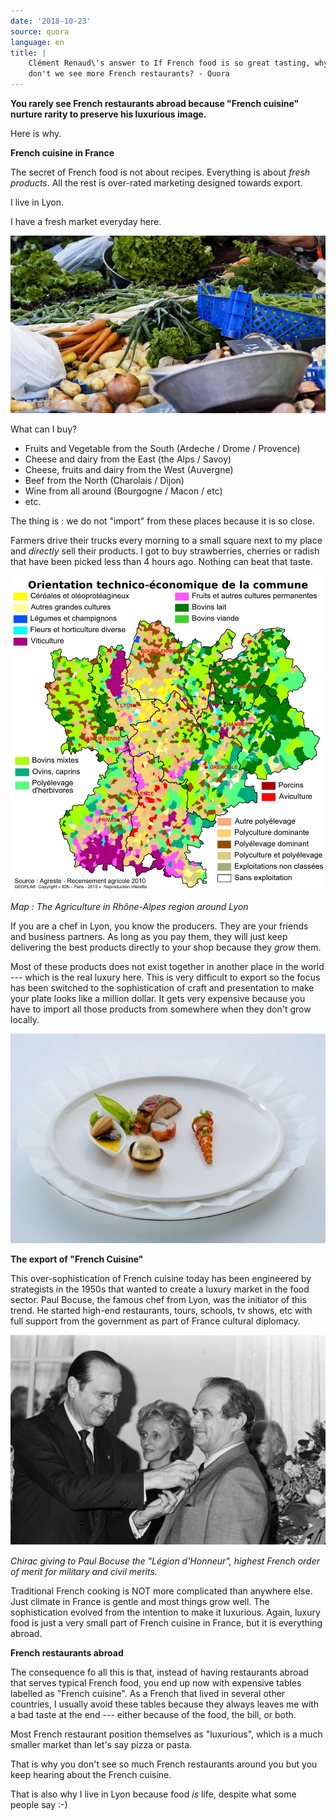 ```yaml
---
date: '2018-10-23'
source: quora
language: en
title: |
    Clément Renaud\'s answer to If French food is so great tasting, why
    don't we see more French restaurants? - Quora
---
```


**You rarely see French restaurants abroad because "French cuisine"
nurture rarity to preserve his luxurious image.**

Here is why.

**French cuisine in France**

The secret of French food is not about recipes. Everything is about
*fresh products*. All the rest is over-rated marketing designed towards
export.

I live in Lyon.

I have a fresh market everyday here.

![](./img/main-qimg-244b453d9d25952d5929f537d8523640.png)

What can I buy?

-   Fruits and Vegetable from the South (Ardeche / Drome / Provence)
-   Cheese and dairy from the East (the Alps / Savoy)
-   Cheese, fruits and dairy from the West (Auvergne)
-   Beef from the North (Charolais / Dijon)
-   Wine from all around (Bourgogne / Macon / etc)
-   etc.

The thing is : we do not "import" from these places because it is so
close.

Farmers drive their trucks every morning to a small square next to my
place and *directly* sell their products. I got to buy strawberries,
cherries or radish that have been picked less than 4 hours ago. Nothing
can beat that taste.

![](./img/main-qimg-60573dd2ad5fe2cbf7782768998a02ab.png)

*Map : The Agriculture in Rhône-Alpes region around Lyon*

If you are a chef in Lyon, you know the producers. They are your friends
and business partners. As long as you pay them, they will just keep
delivering the best products directly to your shop because they *grow*
them.

Most of these products does not exist together in another place in the
world --- which is the real luxury here. This is very difficult to
export so the focus has been switched to the sophistication of craft and
presentation to make your plate looks like a million dollar. It gets
very expensive because you have to import all those products from
somewhere when they don't grow locally.

![](./img/main-qimg-04a5902c2142df83a73401c523beed1b.png)

**The export of "French Cuisine"**

This over-sophistication of French cuisine today has been engineered by
strategists in the 1950s that wanted to create a luxury market in the
food sector. Paul Bocuse, the famous chef from Lyon, was the initiator
of this trend. He started high-end restaurants, tours, schools, tv
shows, etc with full support from the government as part of France
cultural diplomacy.

![](./img/main-qimg-dbb9561e3fb7882645541df6e6501536.png)

*Chirac giving to Paul Bocuse the "Légion d'Honneur", highest French
order of merit for military and civil merits.*

Traditional French cooking is NOT more complicated than anywhere else.
Just climate in France is gentle and most things grow well. The
sophistication evolved from the intention to make it luxurious. Again,
luxury food is just a very small part of French cuisine in France, but
it is everything abroad.

**French restaurants abroad**

The consequence fo all this is that, instead of having restaurants
abroad that serves typical French food, you end up now with expensive
tables labelled as "French cuisine". As a French that lived in several
other countries, I usually avoid these tables because they always leaves
me with a bad taste at the end --- either because of the food, the bill,
or both.

Most French restaurant position themselves as "luxurious", which is a
much smaller market than let's say pizza or pasta.

That is why you don't see so much French restaurants around you but you
keep hearing about the French cuisine.

That is also why I live in Lyon because food *is* life, despite what
some people say :-)
